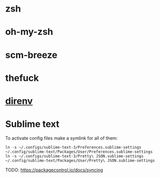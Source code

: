 zsh
===

oh-my-zsh
=========

scm-breeze
==========

thefuck
=======

[direnv](https://direnv.net)
============================

Sublime text
============

To activate config files make a symlink for all of them:
```
ln -s ~/.configs/sublime-text-3/Preferences.sublime-settings ~/.config/sublime-text/Packages/User/Preferences.sublime-settings
ln -s ~/.configs/sublime-text-3/Pretty\ JSON.sublime-settings ~/.config/sublime-text/Packages/User/Pretty\ JSON.sublime-settings
```

TODO: https://packagecontrol.io/docs/syncing